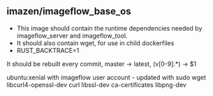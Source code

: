 ## imazen/imageflow_base_os

* This image should contain the runtime dependencies needed by imageflow_server and imageflow_tool. 
* It should also contain wget, for use in child dockerfiles
* RUST_BACKTRACE=1

It should be rebuilt every commit, master -> latest, (v[0-9].*) -> $1


ubuntu:xenial with imageflow user account - updated with sudo wget libcurl4-openssl-dev  curl libssl-dev ca-certificates libpng-dev 